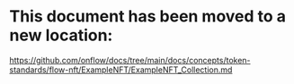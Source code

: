 # This document has been moved to a new location:

https://github.com/onflow/docs/tree/main/docs/concepts/token-standards/flow-nft/ExampleNFT/ExampleNFT_Collection.md
